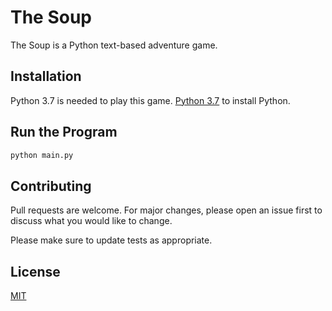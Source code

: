 # The Soup

The Soup is a Python text-based adventure game.

## Installation

Python 3.7 is needed to play this game. [Python 3.7](https://www.python.org/downloads/) to install Python.


## Run the Program

```python
python main.py
```

## Contributing
Pull requests are welcome. For major changes, please open an issue first to discuss what you would like to change.

Please make sure to update tests as appropriate.

## License
[MIT](https://choosealicense.com/licenses/mit/)
